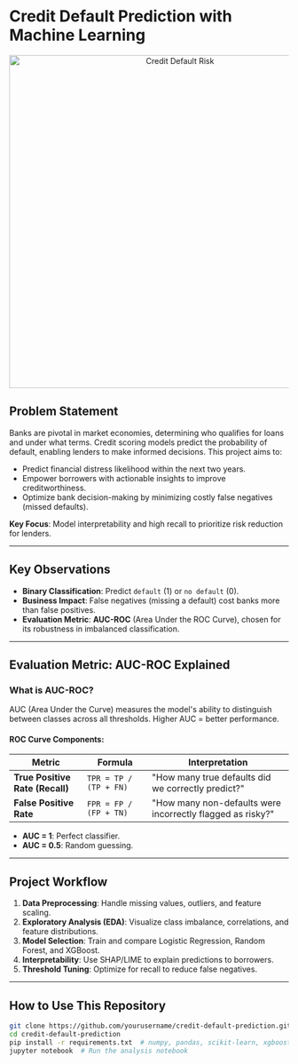 # Credit Default Prediction with Machine Learning  

<center>
  <img src="https://i1.wp.com/blog.bankbazaar.com/wp-content/uploads/2016/03/Surviving-a-Credit-Card-Default.png?resize=665%2C266&ssl=1" alt="Credit Default Risk" width="600">
</center>

## Problem Statement  
Banks are pivotal in market economies, determining who qualifies for loans and under what terms. Credit scoring models predict the probability of default, enabling lenders to make informed decisions. This project aims to:  
- Predict financial distress likelihood within the next two years.  
- Empower borrowers with actionable insights to improve creditworthiness.  
- Optimize bank decision-making by minimizing costly false negatives (missed defaults).  

**Key Focus**: Model interpretability and high recall to prioritize risk reduction for lenders.  

---

## Key Observations  
- **Binary Classification**: Predict `default` (1) or `no default` (0).  
- **Business Impact**: False negatives (missing a default) cost banks more than false positives.  
- **Evaluation Metric**: **AUC-ROC** (Area Under the ROC Curve), chosen for its robustness in imbalanced classification.  

---

## Evaluation Metric: AUC-ROC Explained  

### What is AUC-ROC?  
AUC (Area Under the Curve) measures the model's ability to distinguish between classes across all thresholds. Higher AUC = better performance.  

#### ROC Curve Components:  
| Metric               | Formula                          | Interpretation                                                                 |  
|----------------------|----------------------------------|--------------------------------------------------------------------------------|  
| **True Positive Rate (Recall)** | `TPR = TP / (TP + FN)`    | "How many true defaults did we correctly predict?"                             |  
| **False Positive Rate**        | `FPR = FP / (FP + TN)`    | "How many non-defaults were incorrectly flagged as risky?"                    |  

- **AUC = 1**: Perfect classifier.  
- **AUC = 0.5**: Random guessing.  

---

## Project Workflow  
1. **Data Preprocessing**: Handle missing values, outliers, and feature scaling.  
2. **Exploratory Analysis (EDA)**: Visualize class imbalance, correlations, and feature distributions.  
3. **Model Selection**: Train and compare Logistic Regression, Random Forest, and XGBoost.  
4. **Interpretability**: Use SHAP/LIME to explain predictions to borrowers.  
5. **Threshold Tuning**: Optimize for recall to reduce false negatives.  

---

## How to Use This Repository  
```bash
git clone https://github.com/yourusername/credit-default-prediction.git
cd credit-default-prediction
pip install -r requirements.txt  # numpy, pandas, scikit-learn, xgboost, matplotlib
jupyter notebook  # Run the analysis notebook
